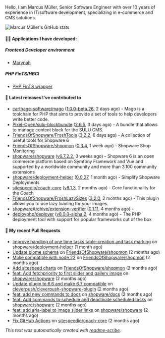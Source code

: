 Hello, I am Marcus Müller, Senior Software Engineer with over 10 years of experience in IT/software development, specializing in e-commerce and CMS solutions.

![Marcus Müller's GitHub stats](https://github-readme-stats-six-peach-60.vercel.app/api?username=M-arcus&show=reviews,prs_merged,prs_merged_percentage&show_icons=true&rank_icon=default&number_format=long&disable_animations=true&cache_seconds=86400)

#### 👨‍💻 Applications I have developed:

##### Frontend Developer environment
- [Marynah](https://github.com/M-arcus/Marynah)

##### PHP FinTS/HBCI
- [PHP FinTS wrapper](https://github.com/M-arcus/php-fints-wrapper)

#### 🔭 Latest releases I've contributed to

- [carthage-software/mago](https://github.com/carthage-software/mago) ([1.0.0-beta.26](https://github.com/carthage-software/mago/releases/tag/1.0.0-beta.26), 2 days ago) - Mago is a toolchain for PHP that aims to provide a set of tools to help developers write better code.
- [Pixel-Open/sulu-blockbundle](https://github.com/Pixel-Open/sulu-blockbundle) ([2.6.5](https://github.com/Pixel-Open/sulu-blockbundle/releases/tag/2.6.5), 3 days ago) - A bundle that allows to manage content block for the SULU CMS.
- [FriendsOfShopware/FroshTools](https://github.com/FriendsOfShopware/FroshTools) ([3.2.2](https://github.com/FriendsOfShopware/FroshTools/releases/tag/3.2.2), 6 days ago) - A collection of useful tools for Shopware 6
- [FriendsOfShopware/shopmon](https://github.com/FriendsOfShopware/shopmon) ([0.3.4](https://github.com/FriendsOfShopware/shopmon/releases/tag/0.3.4), 1 week ago) - Shopware Shop Monitoring
- [shopware/shopware](https://github.com/shopware/shopware) ([v6.7.2.2](https://github.com/shopware/shopware/releases/tag/v6.7.2.2), 3 weeks ago) - Shopware 6 is an open commerce platform based on Symfony Framework and Vue and supported by a worldwide community and more than 3.100 community extensions
- [shopware/deployment-helper](https://github.com/shopware/deployment-helper) ([0.0.27](https://github.com/shopware/deployment-helper/releases/tag/0.0.27), 1 month ago) - Simplify Shopware Deployments
- [sitespeedio/coach-core](https://github.com/sitespeedio/coach-core) ([v8.1.3](https://github.com/sitespeedio/coach-core/releases/tag/v8.1.3), 2 months ago) - Core functionality for the Coach
- [FriendsOfShopware/FroshLazySizes](https://github.com/FriendsOfShopware/FroshLazySizes) ([3.2.0](https://github.com/FriendsOfShopware/FroshLazySizes/releases/tag/3.2.0), 2 months ago) - This plugin allows you to use lazy loading for your images.
- [shopwareArchive/extension-verifier](https://github.com/shopwareArchive/extension-verifier) ([0.1.11](https://github.com/shopwareArchive/extension-verifier/releases/tag/0.1.11), 4 months ago) - 
- [deployphp/deployer](https://github.com/deployphp/deployer) ([v8.0.0-alpha.2](https://github.com/deployphp/deployer/releases/tag/v8.0.0-alpha.2), 4 months ago) - The PHP deployment tool with support for popular frameworks out of the box

#### 🔨 My recent Pull Requests

- [Improve handling of one time tasks table-creation and task marking](https://github.com/shopware/deployment-helper/pull/59) on [shopware/deployment-helper](https://github.com/shopware/deployment-helper) (1 month ago)
- [Update biome schema](https://github.com/FriendsOfShopware/shopmon/pull/495) on [FriendsOfShopware/shopmon](https://github.com/FriendsOfShopware/shopmon) (2 months ago)
- [Make compatible with node 22](https://github.com/FriendsOfShopware/shopmon/pull/494) on [FriendsOfShopware/shopmon](https://github.com/FriendsOfShopware/shopmon) (2 months ago)
- [Add sitespeed charts](https://github.com/FriendsOfShopware/shopmon/pull/493) on [FriendsOfShopware/shopmon](https://github.com/FriendsOfShopware/shopmon) (2 months ago)
- [feat: Add fetchpriority to first slider and gallery image](https://github.com/shopware/shopware/pull/11703) on [shopware/shopware](https://github.com/shopware/shopware) (2 months ago)
- [Update plugin to 6.6 and make 6.7 compatible](https://github.com/cleverpush/cleverpush-shopware-plugin/pull/2) on [cleverpush/cleverpush-shopware-plugin](https://github.com/cleverpush/cleverpush-shopware-plugin) (2 months ago)
- [feat: add new commands to docs](https://github.com/shopware/docs/pull/1882) on [shopware/docs](https://github.com/shopware/docs) (2 months ago)
- [feat: Add commands to schedule and deactivate scheduled tasks](https://github.com/shopware/shopware/pull/11670) on [shopware/shopware](https://github.com/shopware/shopware) (2 months ago)
- [feat: add aria-label to image slider links](https://github.com/shopware/shopware/pull/11653) on [shopware/shopware](https://github.com/shopware/shopware) (2 months ago)
- [Fix GitHub Actions](https://github.com/sitespeedio/coach-core/pull/131) on [sitespeedio/coach-core](https://github.com/sitespeedio/coach-core) (2 months ago)

*This text was automatically created with [readme-scribe](https://github.com/muesli/readme-scribe).*
